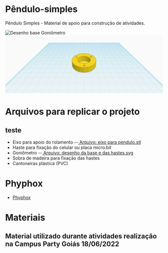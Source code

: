 # Pêndulo-simples
Pêndulo Simples - Material de apoio para construção de atividades.

![Desenho base Goniômetro](https://raw.githubusercontent.com/Escola-4-0/Pendulo-simples/main/Goni%C3%B4metro/desenho%20da%20base%20e%20das%20hastes.svg)
![Eixo para rolamento](https://github.com/Escola-4-0/Pendulo-simples/blob/main/Eixo%20para%20rolamento/eixo.png)

# Arquivos para replicar o projeto
## teste
 - Eixo para apoio do rolamento
 --[ Arquivo: eixo para pendulo.stl](https://github.com/Escola-4-0/Pendulo-simples/tree/main/Eixo%20para%20rolamento)
 - Haste para fixação do celular ou placa micro:bit
 - Goniômetro
 --[ Arquivo: desenho da base e das hastes.svg](https://github.com/Escola-4-0/Pendulo-simples/tree/main/Goni%C3%B4metro)
 - Sobra de madeira para fixação das hastes
 - Cantoneiras plástica (PVC)

# Phyphox
- [Phyphox](https://phyphox.org/)

# Materiais

## Material utilizado durante atividades realização na Campus Party Goiás 18/06/2022
